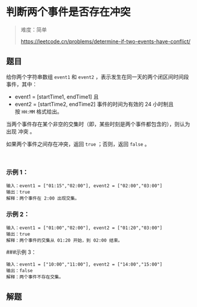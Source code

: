 # 判断两个事件是否存在冲突

> 难度：简单
>
> https://leetcode.cn/problems/determine-if-two-events-have-conflict/

## 题目

给你两个字符串数组 `event1` 和 `event2` ，表示发生在同一天的两个闭区间时间段事件，其中：

- event1 = [startTime1, endTime1] 且
- event2 = [startTime2, endTime2]
事件的时间为有效的 24 小时制且按 `HH:MM` 格式给出。

当两个事件存在某个非空的交集时（即，某些时刻是两个事件都包含的），则认为出现 冲突 。

如果两个事件之间存在冲突，返回 `true` ；否则，返回 `false` 。

 

### 示例 1：
```
输入：event1 = ["01:15","02:00"], event2 = ["02:00","03:00"]
输出：true
解释：两个事件在 2:00 出现交集。
```
### 示例 2：
```
输入：event1 = ["01:00","02:00"], event2 = ["01:20","03:00"]
输出：true
解释：两个事件的交集从 01:20 开始，到 02:00 结束。
```
###示例 3：
```
输入：event1 = ["10:00","11:00"], event2 = ["14:00","15:00"]
输出：false
解释：两个事件不存在交集。
```

## 解题

```javascript

```
